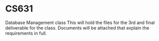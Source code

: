 # CS631
Database Management class
This will hold the files for the 3rd and final deliverable for the class. Documents will be attached that explain the requirements in full.

